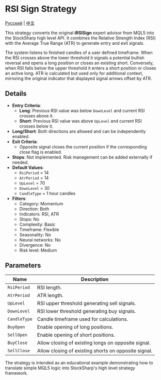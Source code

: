# RSI Sign Strategy
[Русский](README_ru.md) | [中文](README_cn.md)

This strategy converts the original **iRSISign** expert advisor from MQL5 into the StockSharp high level API. It combines the Relative Strength Index (RSI) with the Average True Range (ATR) to generate entry and exit signals.

The system listens to finished candles of a user defined timeframe. When the RSI crosses above the lower threshold it signals a potential bullish reversal and opens a long position or closes an existing short. Conversely, when RSI falls below the upper threshold it enters a short position or closes an active long. ATR is calculated but used only for additional context, mirroring the original indicator that displayed signal arrows offset by ATR.

## Details

- **Entry Criteria**:
  - **Long**: Previous RSI value was below `DownLevel` and current RSI crosses above it.
  - **Short**: Previous RSI value was above `UpLevel` and current RSI crosses below it.
- **Long/Short**: Both directions are allowed and can be independently enabled.
- **Exit Criteria**:
  - Opposite signal closes the current position if the corresponding close flag is enabled.
- **Stops**: Not implemented. Risk management can be added externally if needed.
- **Default Values**:
  - `RsiPeriod` = 14
  - `AtrPeriod` = 14
  - `UpLevel` = 70
  - `DownLevel` = 30
  - `CandleType` = 1 hour candles
- **Filters**:
  - Category: Momentum
  - Direction: Both
  - Indicators: RSI, ATR
  - Stops: No
  - Complexity: Basic
  - Timeframe: Flexible
  - Seasonality: No
  - Neural networks: No
  - Divergence: No
  - Risk level: Medium

## Parameters

| Name | Description |
|------|-------------|
| `RsiPeriod` | RSI length. |
| `AtrPeriod` | ATR length. |
| `UpLevel` | RSI upper threshold generating sell signals. |
| `DownLevel` | RSI lower threshold generating buy signals. |
| `CandleType` | Candle timeframe used for calculations. |
| `BuyOpen` | Enable opening of long positions. |
| `SellOpen` | Enable opening of short positions. |
| `BuyClose` | Allow closing of existing longs on opposite signal. |
| `SellClose` | Allow closing of existing shorts on opposite signal. |

The strategy is intended as an educational example demonstrating how to translate simple MQL5 logic into StockSharp's high level strategy framework.
